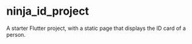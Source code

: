 # ninja_id_project

A starter Flutter project, with a static page that displays the ID card of a person.

